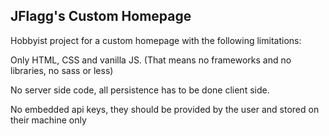 ## JFlagg's Custom Homepage

Hobbyist project for a custom homepage with the following limitations:

Only HTML, CSS and vanilla JS. (That means no frameworks and no libraries, no sass or less)

No server side code, all persistence has to be done client side.

No embedded api keys, they should be provided by the user and stored on their machine only